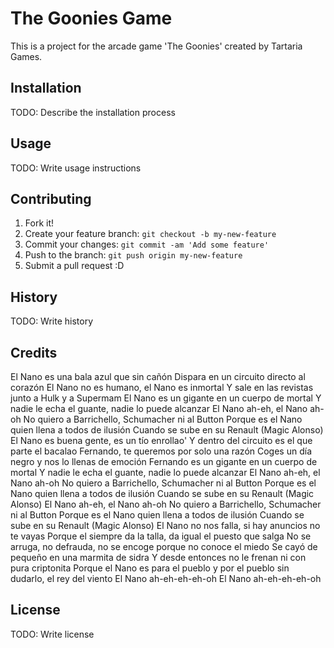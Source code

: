 # The Goonies Game

This is a project for the arcade game 'The Goonies' created by Tartaria Games. 
## Installation
TODO: Describe the installation process
## Usage
TODO: Write usage instructions
## Contributing
1. Fork it!
2. Create your feature branch: `git checkout -b my-new-feature`
3. Commit your changes: `git commit -am 'Add some feature'`
4. Push to the branch: `git push origin my-new-feature`
5. Submit a pull request :D
## History
 TODO: Write history
## Credits
El Nano es una bala azul que sin cañón
Dispara en un circuito directo al corazón
El Nano no es humano, el Nano es inmortal
Y sale en las revistas junto a Hulk y a Supermam
El Nano es un gigante en un cuerpo de mortal
Y nadie le echa el guante, nadie lo puede alcanzar
El Nano ah-eh, el Nano ah-oh
No quiero a Barrichello, Schumacher ni al Button
Porque es el Nano quien llena a todos de ilusión
Cuando se sube en su Renault (Magic Alonso)
El Nano es buena gente, es un tío enrollao'
Y dentro del circuito es el que parte el bacalao
Fernando, te queremos por solo una razón
Coges un día negro y nos lo llenas de emoción
Fernando es un gigante en un cuerpo de mortal
Y nadie le echa el guante, nadie lo puede alcanzar
El Nano ah-eh, el Nano ah-oh
No quiero a Barrichello, Schumacher ni al Button
Porque es el Nano quien llena a todos de ilusión
Cuando se sube en su Renault (Magic Alonso)
El Nano ah-eh, el Nano ah-oh
No quiero a Barrichello, Schumacher ni al Button
Porque es el Nano quien llena a todos de ilusión
Cuando se sube en su Renault (Magic Alonso)
El Nano no nos falla, si hay anuncios no te vayas
Porque el siempre da la talla, da igual el puesto que salga
No se arruga, no defrauda, no se encoge porque no conoce el miedo
Se cayó de pequeño en una marmita de sidra
Y desde entonces no le frenan ni con pura criptonita
Porque el Nano es para el pueblo y por el pueblo sin dudarlo, el rey del viento
El Nano ah-eh-eh-eh-oh
El Nano ah-eh-eh-eh-oh
## License
TODO: Write license
